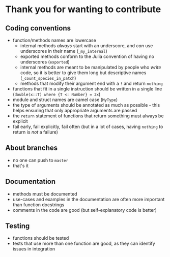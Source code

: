 # Thank you for wanting to contribute

## Coding conventions

- function/methods names are lowercase
  - internal methods *always* start with an underscore, and *can* use underscores in their name (`_my_internal`)
  - exported methods conform to the Julia convention of having no underscores (`exported`)
  - internal methods are meant to be manipulated by people who *write* code, so it is better to give them long but descriptive names (`_count_species_in_patch`)
  - methods that modify their argument end with a `!` and return `nothing`
- functions that fit in a single instruction should be written in a single line (`double(x::T) where {T <: Number} = 2x`)
- module and struct names are camel case (`MyType`)
- the type of arguments should be annotated as much as possible - this helps ensuring that only appropriate arguments are passed
- the `return` statement of functions that return something must always be explicit
- fail early, fail explicitly, fail often (but in a lot of cases, having `nothing` to return is *not* a failure)

## About branches

- no one can push to `master`
- that's it

 ## Documentation
 
 - methods must be documented
 - use-cases and examples in the documentation are often more important than function docstrings
 - comments in the code are good (but self-explanatory code is better)
 
 ## Testing

- functions should be tested
- tests that use more than one function are good, as they can identify issues in integration
